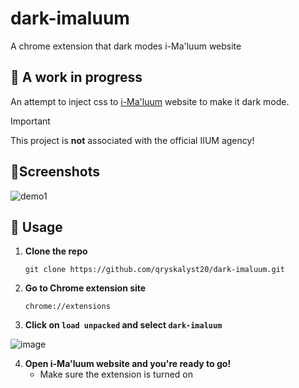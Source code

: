 # dark-imaluum
A chrome extension that dark modes i-Ma'luum website

## 🚧 A work in progress
An attempt to inject css to [i-Ma'luum](https://imaluum.iium.edu.my/home) website to make it dark mode.

> [!IMPORTANT]
> This project is **not** associated with the official IIUM agency!

## 📱Screenshots

![demo1](/docs/darkimaluum.gif)

## 🔧 Usage
1. **Clone the repo**
   ```
   git clone https://github.com/qryskalyst20/dark-imaluum.git
   ```

2. **Go to Chrome extension site**
   ```
   chrome://extensions
   ```

3. **Click on `load unpacked` and select `dark-imaluum`**
   
![image](https://github.com/qryskalyst20/dark-imaluum/assets/65181897/5714c9bc-f0ba-4fca-96ff-24e1e5b8a382)

4. **Open i-Ma'luum website and you're ready to go!**
   - Make sure the extension is turned on
